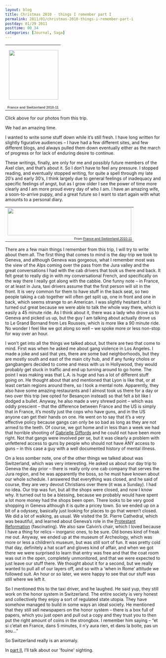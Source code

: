```yaml
---
layout: blog
title: Christmas 2010 - things I remember part I
permalink: 2011/01/christmas-2010-things-i-remember-part-i
postday: 01/29 2011
posttime: 00_34
categories: [Journal, Saga]
---
```


<table style="width: 194px;">
<tbody>
<tr>
<td style="height: 194px; background: url(http://picasaweb.google.com/s/c/transparent_album_background.gif) no-repeat left;" align="center"><a href="http://picasaweb.google.com/krister.axel/FranceAndSwitzerland201011?authkey=Gv1sRgCO2DsLKHiJPwWA&amp;feat=embedwebsite"><img style="margin: 1px 0 0 4px;" src="http://lh4.ggpht.com/_aJ4urxfgN9A/TSt8vdqcZhE/AAAAAAAAH-A/lgOBHd7gAIg/s160-c/FranceAndSwitzerland201011.jpg" alt="" width="160" height="160" /></a></td>
</tr>
<tr>
<td style="text-align: center; font-family: arial,sans-serif; font-size: 11px;"><a style="color: #4d4d4d; font-weight: bold; text-decoration: none;" href="http://picasaweb.google.com/krister.axel/FranceAndSwitzerland201011?authkey=Gv1sRgCO2DsLKHiJPwWA&amp;feat=embedwebsite">France and Switzerland 2010-11</a></td>
</tr>
</tbody>
</table>
<p>Click above for our photos from this trip.</p>
<p>We had an amazing time.</p>
<p>I wanted to write some stuff down while it&#8217;s still fresh. I have long written for slightly figurative audiences &#8211; I have had a few different sites, and few different blogs, and always pulled them down eventually either as the march of progress or for lack of enduring desire to continue.</p>
<p>These writings, finally, are only for me and possibly future members of the Axel clan, and that&#8217;s about it. So I don&#8217;t have to feel any pressure. I stopped reading, and eventually stopped writing, for quite a spell through my late 20&#8242;s and early 30&#8242;s, I think largely due to general feelings of inadequacy and specific feelings of angst, but as I grow older I see the power of time more clearly and I am more proud every day of who I am. I have an amazing wife, a soon-to-arrive puppy, and a great future so I want to start again with what amounts to a personal diary.</p>
<table style="width: auto;">
<tbody>
<tr>
<td><a href="http://picasaweb.google.com/lh/photo/8_l90SItT_--ElIBakqfpZi42ncwKoU7q4CX0xgHeYA?feat=embedwebsite"><img src="http://lh5.ggpht.com/_aJ4urxfgN9A/TSt99z1aHDI/AAAAAAAAAq8/wgopOe8C9Bs/s400/DSC00615.JPG" alt="" width="400" height="88" /></a></td>
</tr>
<tr>
<td style="font-family: arial,sans-serif; font-size: 11px; text-align: right;">From <a href="http://picasaweb.google.com/krister.axel/FranceAndSwitzerland201011?authkey=Gv1sRgCO2DsLKHiJPwWA&amp;feat=embedwebsite">France and Switzerland 2010-11</a></td>
</tr>
</tbody>
</table>
<p>There are a few main things I remember from this trip, I will try to write about them all. The first thing that comes to mind is the day-trip we took to Geneva, and although Geneva was gorgeous, what I remember most was the view of the Alps coming over the pass from the Jura valley and the great conversations I had with the cab drivers that took us there and back. It felt great to really dig in with my conversational French, and specifically on the way there I really got along with the cabbie. One funny note &#8211; in France, or at least in Jura, taxi drivers assume that the first person will sit in the front. It is very common for them to have stuff in the back seat, so two people taking a cab together will often get split up, one in front and one in back, which seems strange to an American. I was slightly hesitant but it turned out great because we were able to talk the whole way there, which is easily a 45 minute ride. As I think about it, there was a lady who drove us to Geneva and picked us up, but the guy I am talking about actually drove us to Le Grand Bornand from Les Rousses, which is more like a 90 minute ride. No wonder I feel like we got along so well &#8211; we spoke more or less non-stop for way over an hour. </p>
<p>I won&#8217;t get into all the things we talked about, but there are two that come to mind. First was when he asked me about gang violence in Los Angeles. I made a joke and said that yes, there are some bad neighborhoods, but they are mostly south and east of the main city hub, and if any funky cholos or gangbangers decided to come and mess with us in Hollywood, they would probably get stuck in traffic and end up turning around to go home. The point I was making was that L.A. is huge and has a lot of different stuff going on. He thought about that and mentioned that Lyon is like that, or at least certain regions around there, so I took a mental note. Apparently, they also have some amazing restaurants and I almost took us there for a day or two over this trip (we opted for Besançon instead) so that felt a bit like I dodged a bullet. Anyway, he also made a very shrewd point &#8211; which was oddly prescient &#8211; that the difference between France and the US is simply that in France, it&#8217;s mostly just the cops who have guns, and in the US anyone can get their hands on one. He went on to say that it&#8217;s a very effective policy because gangs can only be so bad as long as they are not armed to the teeth. Of course, we got home and in less than a week we had that horrible shooting of <a title="Gabrielle Giffords" href="http://en.wikipedia.org/wiki/Gabrielle_Giffords" target="_blank">Gabrielle Giffords</a> and he could not have been more right. Not that gangs were involved per se, but it was clearly a problem with unfettered access to guns by people who should not have ANY access to guns &#8211; in this case a guy with a well documented history of mental illness.</p>
<p>On a less somber note, one of the other things we talked about was Switzerland, which was very interesting. He asked us about our day trip to Geneva the day prior &#8211; there is really only one cab company that serves the Jura region, and he was apparently the boss, so he must have known about our whole schedule. I answered that everything was closed, and he said of course, they are very devout Christians over there (it was a Sunday). I had no idea. Our trip was fun, but all the shops were closed, and now I know why. It turned out to be a blessing, because we probably would have spent a lot more money had the shops been open. There looks to be very good shopping in Geneva although it is quite a pricey town. So we ended up on a bit of a odyssey, basically just looking for places to go that weren&#8217;t closed. We did a lot of walking, as usual. We visited the St. Pierre Cathedral, which was beautiful, and learned about Geneva&#8217;s role in the <a title="protestant reformation" href="http://en.wikipedia.org/wiki/Protestant_Reformation" target="_blank">Protestant Reformation</a> (fascinating). We also saw Calvin&#8217;s chair, which I loved because I have a thing for relics &#8211; inorganic ones, to be sure. Old bones kind of freak me out. Anyway, we ended up at the museum of Archeology, which was more or less a children&#8217;s museum, but was still sort of fun. It was pretty cold that day, definitely a hat scarf and gloves kind of affair, and when we got there we were surprised to learn that entry was free and that the coat room was out in the open, completely unmonitored, and that we were expected to just leave our stuff there. We thought about it for a second, but we really wanted to pull all of our layers off, and so with a &#8216;when in Rome&#8217; attitude we followed suit. An hour or so later, we were happy to see that our stuff was still where we left it.</p>
<p>So I mentioned this to the taxi driver, and he laughed. He said yup, they still work on the honor system in Switzerland. The entire society is very honest and collectively they enjoy a sort of regulated state utopia. They have somehow managed to build in some ways an ideal society. He mentioned that they still sell newspapers on the honor system &#8211; there is a box full of papers, which you just open and pull out a copy and they trust you to then put the right amount of coins in the strongbox. I remember him saying &#8211; &#8220;et si c&#8217;etait en France, dans 5 minutes, il n&#8217;y aura rien, et dans la boite, pas un sou&#8230;&#8221;</p>
<p>So Switzerland really is an anomaly.</p>
<p>In <a href="http://blog.kristeraxel.com/2011/01/christmas-2010-%E2%80%93-things-i-remember-part-ii/">part II</a>, I&#8217;ll talk about our 'fouine' sighting.</p>
